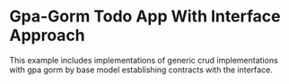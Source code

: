 # Gpa-Gorm Todo App With Interface Approach

This example includes implementations of generic crud implementations with gpa gorm by base model establishing contracts with the interface.